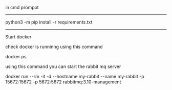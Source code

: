 

in cmd prompot 

***
 python3 -m pip install -r requirements.txt
***


Start docker 

check docker is runninng using this command 

  docker ps 
  

using this command you can start the rabbit mq server 

  docker run --rm -it -d --hostname my-rabbit --name my-rabbit -p 15672:15672 -p 5672:5672 rabbitmq:3.10-management

